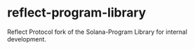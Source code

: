 # reflect-program-library
 Reflect Protocol fork of the Solana-Program Library for internal development. 
